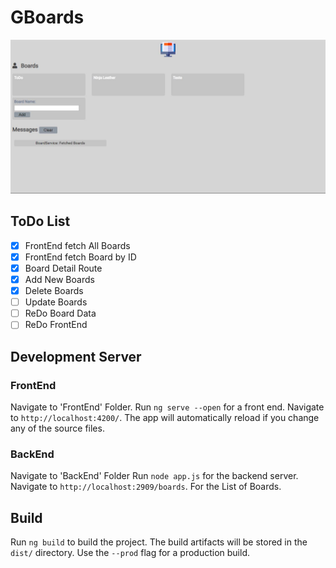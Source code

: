# GBoards

![gBoards](https://raw.githubusercontent.com/StereoPT/gBoards/master/screens/gBoards_004_.jpg)

## ToDo List

- [x] FrontEnd fetch All Boards
- [x] FrontEnd fetch Board by ID
- [x] Board Detail Route
- [x] Add New Boards
- [x] Delete Boards
- [ ] Update Boards
- [ ] ReDo Board Data
- [ ] ReDo FrontEnd

## Development Server

### FrontEnd

Navigate to 'FrontEnd' Folder.
Run `ng serve --open` for a front end. Navigate to `http://localhost:4200/`.
The app will automatically reload if you change any of the source files.


### BackEnd

Navigate to 'BackEnd' Folder
Run `node app.js` for the backend server. Navigate to `http://localhost:2909/boards`. For the List of Boards.


## Build

Run `ng build` to build the project. The build artifacts will be stored in the `dist/` directory. Use the `--prod` flag for a production build.
